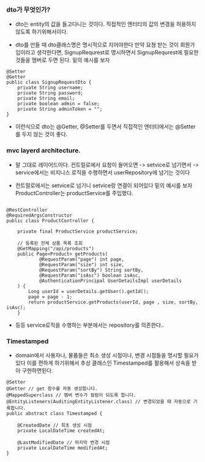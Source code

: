 

### dto가 무엇인가? 


- dto는 entity의 값을 들고다니는 것이다. 직접적인 엔터티의 값의 변경을 허용하지 않도록 하기위해서이다.


- dto를 만들 때 dto클래스명은 명시적으로 지어야한다 만약 요쳥 받는 것이 회원가입이라고 생각한다면, SignupRequrest로 명시하면서  SignupRequrest에 필요한 것들을 맴버로 두면 된다. 밑의 예시를 보자


````
@Setter
@Getter
public class SignupRequestDto {
    private String username;
    private String password;
    private String email;
    private boolean admin = false;
    private String adminToken = "";
}
````


- 이런식으로 dto는 @Getter, @Setter를 두면서 직접적인 엔터티에서는 @Setter를 두지 않는 것이 좋다. 


### mvc layerd architecture.


- 말 그대로 레이어드이다. 컨트럴로에서 요청이 들어오면 -> setvice로 넘기면서 -> service에서는 비지니스 로직을 수행하면서 userRepository에 넘기는 것이다 

- 컨트럴로에서는 setvice로 넘기니 setvice랑 연결이 되어있다  밑의 예시를 보자 ProductController는 productService를 주입했다. 


````

@RestController 
@RequiredArgsConstructor
public class ProductController {
   
    private final ProductService productService;

    // 등록된 전체 상품 목록 조회
    @GetMapping("/api/products")
    public Page<Product> getProducts(
            @RequestParam("page") int page,
            @RequestParam("size") int size,
            @RequestParam("sortBy") String sortBy,
            @RequestParam("isAsc") boolean isAsc,
            @AuthenticationPrincipal UserDetailsImpl userDetails
    ) {
        Long userId = userDetails.getUser().getId();
        page = page - 1;
        return productService.getProducts(userId, page , size, sortBy, isAsc);
    }
````


- 등등 service로직을 수행하는 부분에서는 repository를 의존한다.. 



### Timestamped

- domain에서 사용자나, 물품들은 최소 생성 시점이나, 변경 시점들을 명시할 필요가 있다 이를 편하게 하기위해서 추상 클래스인 Timestamped를 활용해서 상속을 받아 구현하면된다. 

````
@Setter
@Getter // get 함수를 자동 생성합니다.
@MappedSuperclass // 멤버 변수가 컬럼이 되도록 합니다.
@EntityListeners(AuditingEntityListener.class) // 변경되었을 때 자동으로 기록합니다.
public abstract class Timestamped {

    @CreatedDate // 최초 생성 시점
    private LocalDateTime createdAt;

    @LastModifiedDate // 마지막 변경 시점
    private LocalDateTime modifiedAt;
}
````

